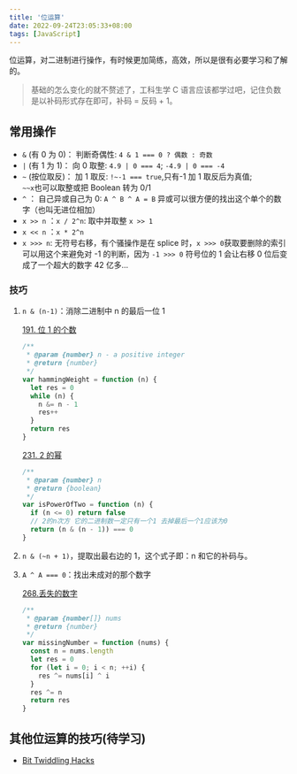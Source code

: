 ```yaml
---
title: '位运算'
date: 2022-09-24T23:05:33+08:00
tags: [JavaScript]
---
```


位运算，对二进制进行操作，有时候更加简练，高效，所以是很有必要学习和了解的。

> 基础的怎么变化的就不赘述了，工科生学 C 语言应该都学过吧，记住负数是以补码形式存在即可，补码 = 反码 + 1。

## 常用操作

- `&` (有 0 为 0)： 判断奇偶性: `4 & 1 === 0 ? 偶数 : 奇数`
- `|` (有 1 为 1)： 向 0 取整: `4.9 | 0 === 4`; `-4.9 | 0 === -4`
- `~` (按位取反)： 加 1 取反: `!~-1 === true`,只有-1 加 1 取反后为真值;  
  `~~x`也可以取整或把 Boolean 转为 0/1
- `^` ： 自己异或自己为 0: `A ^ B ^ A = B` 异或可以很方便的找出这个单个的数字（也叫无进位相加）
- `x >> n` ：`x / 2^n`: 取中并取整 `x >> 1`
- `x << n` ：`x * 2^n`
- `x >>> n`: 无符号右移，有个骚操作是在 splice 时，`x >>> 0`获取要删除的索引可以用这个来避免对 -1 的判断，因为 `-1 >>> 0` 符号位的 1 会让右移 0 位后变成了一个超大的数字 42 亿多...

### 技巧

1. `n & (n-1)`：消除二进制中 n 的最后一位 1

   [191. 位 1 的个数](https://leetcode.cn/problems/number-of-1-bits/)

   ```js
   /**
    * @param {number} n - a positive integer
    * @return {number}
    */
   var hammingWeight = function (n) {
     let res = 0
     while (n) {
       n &= n - 1
       res++
     }
     return res
   }
   ```

   [231. 2 的幂](https://leetcode.cn/problems/power-of-two/)

   ```js
   /**
    * @param {number} n
    * @return {boolean}
    */
   var isPowerOfTwo = function (n) {
     if (n <= 0) return false
     // 2的n次方 它的二进制数一定只有一个1 去掉最后一个1应该为0
     return (n & (n - 1)) === 0
   }
   ```

2. `n & (~n + 1)`，提取出最右边的 1，这个式子即：n 和它的补码与。

3. `A ^ A === 0`：找出未成对的那个数字

   [268.丢失的数字](https://leetcode.cn/problems/missing-number/submissions/)

   ```js
   /**
    * @param {number[]} nums
    * @return {number}
    */
   var missingNumber = function (nums) {
     const n = nums.length
     let res = 0
     for (let i = 0; i < n; ++i) {
       res ^= nums[i] ^ i
     }
     res ^= n
     return res
   }
   ```

## 其他位运算的技巧(待学习)

- [Bit Twiddling Hacks](http://graphics.stanford.edu/~seander/bithacks.html#ReverseParallel)
